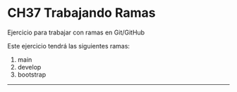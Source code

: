 # CH37 Trabajando Ramas
Ejercicio para trabajar con ramas en Git/GitHub

Este ejercicio tendrá las siguientes ramas:
1. main
2. develop
3. bootstrap
---
